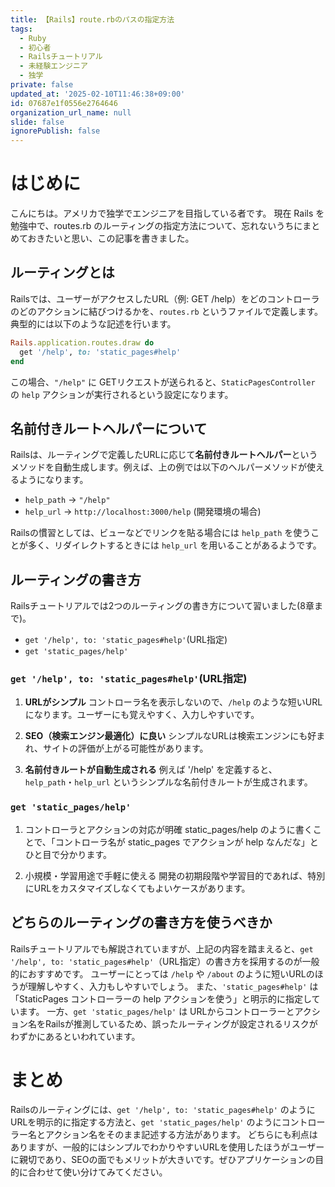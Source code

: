 ```yaml
---
title: 【Rails】route.rbのパスの指定方法
tags:
  - Ruby
  - 初心者
  - Railsチュートリアル
  - 未経験エンジニア
  - 独学
private: false
updated_at: '2025-02-10T11:46:38+09:00'
id: 07687e1f0556e2764646
organization_url_name: null
slide: false
ignorePublish: false
---
```

# はじめに
こんにちは。アメリカで独学でエンジニアを目指している者です。
現在 Rails を勉強中で、routes.rb のルーティングの指定方法について、忘れないうちにまとめておきたいと思い、この記事を書きました。

## ルーティングとは
Railsでは、ユーザーがアクセスしたURL（例: GET /help）をどのコントローラのどのアクションに結びつけるかを、`routes.rb` というファイルで定義します。典型的には以下のような記述を行います。
```ruby
Rails.application.routes.draw do
  get '/help', to: 'static_pages#help'
end
```

この場合、`"/help"` に GETリクエストが送られると、`StaticPagesController` の `help` アクションが実行されるという設定になります。

## 名前付きルートヘルパーについて
Railsは、ルーティングで定義したURLに応じて**名前付きルートヘルパー**というメソッドを自動生成します。例えば、上の例では以下のヘルパーメソッドが使えるようになります。

* `help_path` -> `"/help"`
* `help_url` -> `http://localhost:3000/help` (開発環境の場合)

Railsの慣習としては、ビューなどでリンクを貼る場合には `help_path` を使うことが多く、リダイレクトするときには `help_url` を用いることがあるようです。

## ルーティングの書き方
Railsチュートリアルでは2つのルーティングの書き方について習いました(8章まで)。
* `get '/help', to: 'static_pages#help'`(URL指定)
* `get 'static_pages/help'`

### `get '/help', to: 'static_pages#help'`(URL指定)
1. **URLがシンプル**
コントローラ名を表示しないので、`/help` のような短いURLになります。ユーザーにも覚えやすく、入力しやすいです。

2. **SEO（検索エンジン最適化）に良い**
シンプルなURLは検索エンジンにも好まれ、サイトの評価が上がる可能性があります。

3. **名前付きルートが自動生成される**
例えば '/help' を定義すると、`help_path`・`help_url` というシンプルな名前付きルートが生成されます。

### `get 'static_pages/help'`
1. コントローラとアクションの対応が明確
static_pages/help のように書くことで、「コントローラ名が static_pages でアクションが help なんだな」とひと目で分かります。

2. 小規模・学習用途で手軽に使える
開発の初期段階や学習目的であれば、特別にURLをカスタマイズしなくてもよいケースがあります。


## どちらのルーティングの書き方を使うべきか
Railsチュートリアルでも解説されていますが、上記の内容を踏まえると、`get '/help', to: 'static_pages#help'`（URL指定）の書き方を採用するのが一般的におすすめです。
ユーザーにとっては `/help` や `/about` のように短いURLのほうが理解しやすく、入力もしやすいでしょう。
また、`'static_pages#help'` は「StaticPages コントローラーの help アクションを使う」と明示的に指定しています。
一方、`get 'static_pages/help'` は URLからコントローラーとアクション名をRailsが推測しているため、誤ったルーティングが設定されるリスクがわずかにあるといわれています。

# まとめ
Railsのルーティングには、`get '/help', to: 'static_pages#help'` のようにURLを明示的に指定する方法と、`get 'static_pages/help'` のようにコントローラー名とアクション名をそのまま記述する方法があります。
どちらにも利点はありますが、一般的にはシンプルでわかりやすいURLを使用したほうがユーザーに親切であり、SEOの面でもメリットが大きいです。ぜひアプリケーションの目的に合わせて使い分けてみてください。
